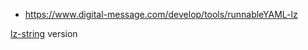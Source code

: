 - https://www.digital-message.com/develop/tools/runnableYAML-lz

[lz-string](https://github.com/pieroxy/lz-string/) version
